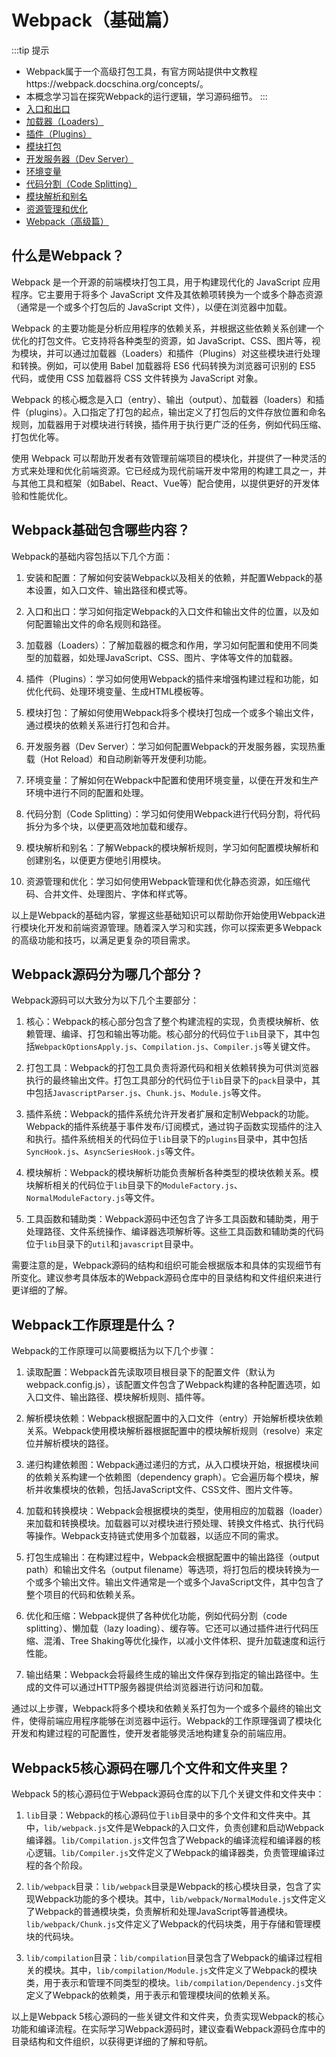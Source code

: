 # Webpack（基础篇）

:::tip 提示
- Webpack属于一个高级打包工具，有官方网站提供中文教程https://webpack.docschina.org/concepts/。
- 本概念学习旨在探究Webpack的运行逻辑，学习源码细节。
  :::
- [入口和出口](entry_output.md)
- [加载器（Loaders）](loader.md)
- [插件（Plugins）](plugin.md)
- [模块打包](module.md)
- [开发服务器（Dev Server）](dev_server.md)
- [环境变量](env.md)
- [代码分割（Code Splitting）](code_split.md)
- [模块解析和别名](alias.md)
- [资源管理和优化](resource_manage.md)
- [Webpack（高级篇）](./advanced/index0.md)

## 什么是Webpack？
Webpack 是一个开源的前端模块打包工具，用于构建现代化的 JavaScript 应用程序。它主要用于将多个 JavaScript 文件及其依赖项转换为一个或多个静态资源（通常是一个或多个打包后的 JavaScript 文件），以便在浏览器中加载。

Webpack 的主要功能是分析应用程序的依赖关系，并根据这些依赖关系创建一个优化的打包文件。它支持将各种类型的资源，如 JavaScript、CSS、图片等，视为模块，并可以通过加载器（Loaders）和插件（Plugins）对这些模块进行处理和转换。例如，可以使用 Babel 加载器将 ES6 代码转换为浏览器可识别的 ES5 代码，或使用 CSS 加载器将 CSS 文件转换为 JavaScript 对象。

Webpack 的核心概念是入口（entry）、输出（output）、加载器（loaders）和插件（plugins）。入口指定了打包的起点，输出定义了打包后的文件存放位置和命名规则，加载器用于对模块进行转换，插件用于执行更广泛的任务，例如代码压缩、打包优化等。

使用 Webpack 可以帮助开发者有效管理前端项目的模块化，并提供了一种灵活的方式来处理和优化前端资源。它已经成为现代前端开发中常用的构建工具之一，并与其他工具和框架（如Babel、React、Vue等）配合使用，以提供更好的开发体验和性能优化。

## Webpack基础包含哪些内容？
Webpack的基础内容包括以下几个方面：

1. 安装和配置：了解如何安装Webpack以及相关的依赖，并配置Webpack的基本设置，如入口文件、输出路径和模式等。

2. 入口和出口：学习如何指定Webpack的入口文件和输出文件的位置，以及如何配置输出文件的命名规则和路径。

3. 加载器（Loaders）：了解加载器的概念和作用，学习如何配置和使用不同类型的加载器，如处理JavaScript、CSS、图片、字体等文件的加载器。

4. 插件（Plugins）：学习如何使用Webpack的插件来增强构建过程和功能，如优化代码、处理环境变量、生成HTML模板等。

5. 模块打包：了解如何使用Webpack将多个模块打包成一个或多个输出文件，通过模块的依赖关系进行打包和合并。

6. 开发服务器（Dev Server）：学习如何配置Webpack的开发服务器，实现热重载（Hot Reload）和自动刷新等开发便利功能。

7. 环境变量：了解如何在Webpack中配置和使用环境变量，以便在开发和生产环境中进行不同的配置和处理。

8. 代码分割（Code Splitting）：学习如何使用Webpack进行代码分割，将代码拆分为多个块，以便更高效地加载和缓存。

9. 模块解析和别名：了解Webpack的模块解析规则，学习如何配置模块解析和创建别名，以便更方便地引用模块。

10. 资源管理和优化：学习如何使用Webpack管理和优化静态资源，如压缩代码、合并文件、处理图片、字体和样式等。

以上是Webpack的基础内容，掌握这些基础知识可以帮助你开始使用Webpack进行模块化开发和前端资源管理。随着深入学习和实践，你可以探索更多Webpack的高级功能和技巧，以满足更复杂的项目需求。


## Webpack源码分为哪几个部分？
Webpack源码可以大致分为以下几个主要部分：

1. 核心：Webpack的核心部分包含了整个构建流程的实现，负责模块解析、依赖管理、编译、打包和输出等功能。核心部分的代码位于`lib`目录下，其中包括`WebpackOptionsApply.js`、`Compilation.js`、`Compiler.js`等关键文件。

2. 打包工具：Webpack的打包工具负责将源代码和相关依赖转换为可供浏览器执行的最终输出文件。打包工具部分的代码位于`lib`目录下的`pack`目录中，其中包括`JavascriptParser.js`、`Chunk.js`、`Module.js`等文件。

3. 插件系统：Webpack的插件系统允许开发者扩展和定制Webpack的功能。Webpack的插件系统基于事件发布/订阅模式，通过钩子函数实现插件的注入和执行。插件系统相关的代码位于`lib`目录下的`plugins`目录中，其中包括`SyncHook.js`、`AsyncSeriesHook.js`等文件。

4. 模块解析：Webpack的模块解析功能负责解析各种类型的模块依赖关系。模块解析相关的代码位于`lib`目录下的`ModuleFactory.js`、`NormalModuleFactory.js`等文件。

5. 工具函数和辅助类：Webpack源码中还包含了许多工具函数和辅助类，用于处理路径、文件系统操作、编译器选项解析等。这些工具函数和辅助类的代码位于`lib`目录下的`util`和`javascript`目录中。

需要注意的是，Webpack源码的结构和组织可能会根据版本和具体的实现细节有所变化。建议参考具体版本的Webpack源码仓库中的目录结构和文件组织来进行更详细的了解。

## Webpack工作原理是什么？
Webpack的工作原理可以简要概括为以下几个步骤：

1. 读取配置：Webpack首先读取项目根目录下的配置文件（默认为webpack.config.js），该配置文件包含了Webpack构建的各种配置选项，如入口文件、输出路径、模块解析规则、插件等。

2. 解析模块依赖：Webpack根据配置中的入口文件（entry）开始解析模块依赖关系。Webpack使用模块解析器根据配置中的模块解析规则（resolve）来定位并解析模块的路径。

3. 递归构建依赖图：Webpack通过递归的方式，从入口模块开始，根据模块间的依赖关系构建一个依赖图（dependency graph）。它会遍历每个模块，解析并收集模块的依赖，包括JavaScript文件、CSS文件、图片文件等。

4. 加载和转换模块：Webpack会根据模块的类型，使用相应的加载器（loader）来加载和转换模块。加载器可以对模块进行预处理、转换文件格式、执行代码等操作。Webpack支持链式使用多个加载器，以适应不同的需求。

5. 打包生成输出：在构建过程中，Webpack会根据配置中的输出路径（output path）和输出文件名（output filename）等选项，将打包后的模块转换为一个或多个输出文件。输出文件通常是一个或多个JavaScript文件，其中包含了整个项目的代码和依赖关系。

6. 优化和压缩：Webpack提供了各种优化功能，例如代码分割（code splitting）、懒加载（lazy loading）、缓存等。它还可以通过插件进行代码压缩、混淆、Tree Shaking等优化操作，以减小文件体积、提升加载速度和运行性能。

7. 输出结果：Webpack会将最终生成的输出文件保存到指定的输出路径中。生成的文件可以通过HTTP服务器提供给浏览器进行访问和加载。

通过以上步骤，Webpack将多个模块和依赖关系打包为一个或多个最终的输出文件，使得前端应用程序能够在浏览器中运行。Webpack的工作原理强调了模块化开发和构建过程的可配置性，使开发者能够灵活地构建复杂的前端应用。

## Webpack5核心源码在哪几个文件和文件夹里？
Webpack 5的核心源码位于Webpack源码仓库的以下几个关键文件和文件夹中：

1. `lib`目录：Webpack的核心源码位于`lib`目录中的多个文件和文件夹中。其中，`lib/webpack.js`文件是Webpack的入口文件，负责创建和启动Webpack编译器。`lib/Compilation.js`文件包含了Webpack的编译流程和编译器的核心逻辑。`lib/Compiler.js`文件定义了Webpack的编译器类，负责管理编译过程的各个阶段。

2. `lib/webpack`目录：`lib/webpack`目录是Webpack的核心模块目录，包含了实现Webpack功能的多个模块。其中，`lib/webpack/NormalModule.js`文件定义了Webpack的普通模块类，负责解析和处理JavaScript等普通模块。`lib/webpack/Chunk.js`文件定义了Webpack的代码块类，用于存储和管理模块的代码块。

3. `lib/compilation`目录：`lib/compilation`目录包含了Webpack的编译过程相关的模块。其中，`lib/compilation/Module.js`文件定义了Webpack的模块类，用于表示和管理不同类型的模块。`lib/compilation/Dependency.js`文件定义了Webpack的依赖类，用于表示和管理模块间的依赖关系。

以上是Webpack 5核心源码的一些关键文件和文件夹，负责实现Webpack的核心功能和编译流程。在实际学习Webpack源码时，建议查看Webpack源码仓库中的目录结构和文件组织，以获得更详细的了解和导航。

